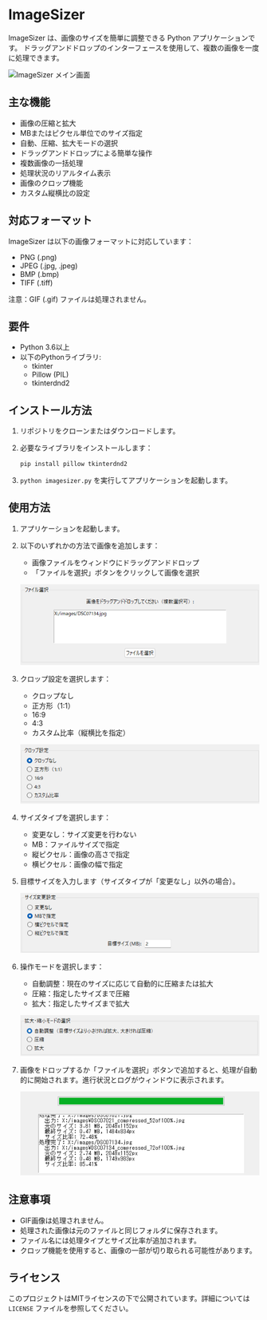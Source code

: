 # ImageSizer

ImageSizer は、画像のサイズを簡単に調整できる Python アプリケーションです。
ドラッグアンドドロップのインターフェースを使用して、複数の画像を一度に処理できます。

![ImageSizer メイン画面](images/ImageSizer.gif)

## 主な機能

- 画像の圧縮と拡大
- MBまたはピクセル単位でのサイズ指定
- 自動、圧縮、拡大モードの選択
- ドラッグアンドドロップによる簡単な操作
- 複数画像の一括処理
- 処理状況のリアルタイム表示
- 画像のクロップ機能
- カスタム縦横比の設定

## 対応フォーマット

ImageSizer は以下の画像フォーマットに対応しています：

- PNG (.png)
- JPEG (.jpg, .jpeg)
- BMP (.bmp)
- TIFF (.tiff)

注意：GIF (.gif) ファイルは処理されません。

## 要件

- Python 3.6以上
- 以下のPythonライブラリ:
  - tkinter
  - Pillow (PIL)
  - tkinterdnd2

## インストール方法

1. リポジトリをクローンまたはダウンロードします。
2. 必要なライブラリをインストールします：

   ```bash
   pip install pillow tkinterdnd2
   ```

3. `python imagesizer.py` を実行してアプリケーションを起動します。

## 使用方法

1. アプリケーションを起動します。
2. 以下のいずれかの方法で画像を追加します：
   - 画像ファイルをウィンドウにドラッグアンドドロップ
   - 「ファイルを選択」ボタンをクリックして画像を選択

   ![ファイル追加](images/add_files.png)

3. クロップ設定を選択します：
   - クロップなし
   - 正方形（1:1）
   - 16:9
   - 4:3
   - カスタム比率（縦横比を指定）

   ![クロップ設定](images/crop_settings.png)

4. サイズタイプを選択します：
   - 変更なし：サイズ変更を行わない
   - MB：ファイルサイズで指定
   - 縦ピクセル：画像の高さで指定
   - 横ピクセル：画像の幅で指定

5. 目標サイズを入力します（サイズタイプが「変更なし」以外の場合）。

   ![ファイル追加](images/size_settings.png)

6. 操作モードを選択します：
   - 自動調整：現在のサイズに応じて自動的に圧縮または拡大
   - 圧縮：指定したサイズまで圧縮
   - 拡大：指定したサイズまで拡大

   ![設定の選択](images/mode_settings.png)

7. 画像をドロップするか「ファイルを選択」ボタンで追加すると、処理が自動的に開始されます。進行状況とログがウィンドウに表示されます。

   ![処理結果](images/result_example.png)

## 注意事項

- GIF画像は処理されません。
- 処理された画像は元のファイルと同じフォルダに保存されます。
- ファイル名には処理タイプとサイズ比率が追加されます。
- クロップ機能を使用すると、画像の一部が切り取られる可能性があります。

## ライセンス

このプロジェクトはMITライセンスの下で公開されています。詳細については `LICENSE` ファイルを参照してください。